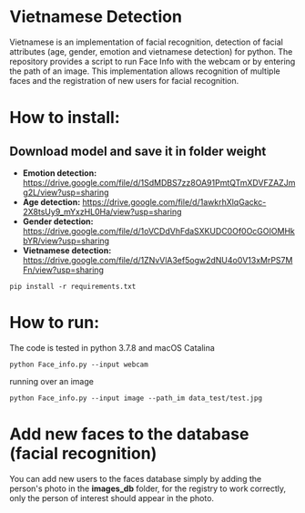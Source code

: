 # Vietnamese Detection
Vietnamese is an implementation of facial recognition, detection of facial attributes (age, gender, emotion and vietnamese detection) for python.
The repository provides a script to run Face Info with the webcam or by entering the path of an image.
This implementation allows recognition of multiple faces and the registration of new users for facial recognition.

# How to install:
## Download model and save it in folder weight
- **Emotion detection:** https://drive.google.com/file/d/1SdMDBS7zz8OA91PmtQTmXDVFZAZJmg2L/view?usp=sharing
- **Age detection:** https://drive.google.com/file/d/1awkrhXlqGackc-2X8tsUy9_mYxzHL0Ha/view?usp=sharing
- **Gender detection:** https://drive.google.com/file/d/1oVCDdVhFdaSXKUDC0Of0OcGOIOMHkbYR/view?usp=sharing
- **Vietnamese detection:** https://drive.google.com/file/d/1ZNvVlA3ef5ogw2dNU4o0V13xMrPS7MFn/view?usp=sharing
<pre><code>pip install -r requirements.txt </code></pre>


# How to run:
The code is tested in python 3.7.8 and macOS Catalina
<pre><code>python Face_info.py --input webcam </code></pre>



running over an image
<pre><code>python Face_info.py --input image --path_im data_test/test.jpg </code></pre>


# Add new faces to the database (facial recognition)
You can add new users to the faces database simply by adding the person's photo in the **images_db** folder, for the registry to work correctly, only the person of interest should appear in the photo.

